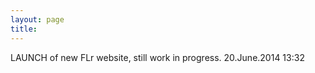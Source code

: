 ```yaml
---
layout: page
title:
---
```


LAUNCH of new FLr website, still work in progress. 20.June.2014 13:32

